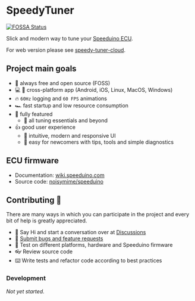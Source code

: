 # SpeedyTuner

[![FOSSA Status](https://app.fossa.com/api/projects/git%2Bgithub.com%2Fspeedy-tuner%2Fspeedy-tuner.svg?type=shield)](https://app.fossa.com/projects/git%2Bgithub.com%2Fspeedy-tuner%2Fspeedy-tuner?ref=badge_shield)

Slick and modern way to tune your [Speeduino ECU](https://speeduino.com/).

For web version please see [speedy-tuner-cloud](https://github.com/speedy-tuner/speedy-tuner-cloud).

## Project main goals

- 🚀 always free and open source (FOSS)
- 💻 📱 cross-platform app (Android, iOS, Linux, MacOS, Windows)
- 🔥 `60Hz` logging and `60 FPS` animations
- 🏎 fast startup and low resource consumption
- 👏 fully featured
  - 🚗 all tuning essentials and beyond
- 👍 good user experience
  - 💎 intuitive, modern and responsive UI
  - 👶 easy for newcomers with tips, tools and simple diagnostics

## ECU firmware

- Documentation: [wiki.speeduino.com](https://wiki.speeduino.com/)
- Source code: [noisymime/speeduino](https://github.com/noisymime/speeduino)

## Contributing 🤝

There are many ways in which you can participate in the project and every bit of help is greatly appreciated.

- 👋 Say Hi and start a conversation over at [Discussions](https://github.com/speedy-tuner/speedy-tuner/discussions)
- 🐞 [Submit bugs and feature requests](https://github.com/speedy-tuner/speedy-tuner/issues)
- 🧪 Test on different platforms, hardware and Speeduino firmware
- 👓 Review source code
- ⌨️ Write tests and refactor code according to best practices

### Development

*Not yet started.*
